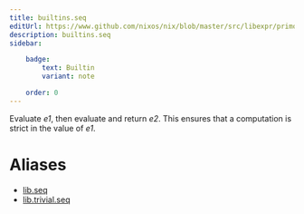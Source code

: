 ```yaml
---
title: builtins.seq
editUrl: https://www.github.com/nixos/nix/blob/master/src/libexpr/primops.cc
description: builtins.seq
sidebar:

    badge:
        text: Builtin
        variant: note

    order: 0
---
```


Evaluate *e1*, then evaluate and return *e2*. This ensures that a
computation is strict in the value of *e1*.


# Aliases

- [lib.seq](/nix-doc-comments/reference/lib/lib-seq)
- [lib.trivial.seq](/nix-doc-comments/reference/lib/trivial/lib-trivial-seq)


